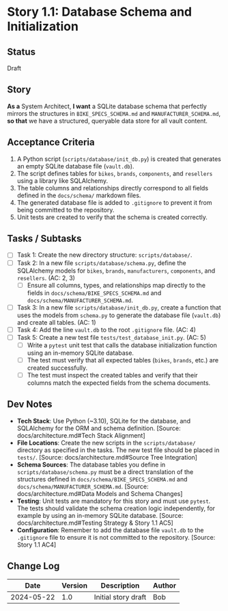 # Story 1.1: Database Schema and Initialization

## Status

Draft

## Story

**As a** System Architect,
**I want** a SQLite database schema that perfectly mirrors the structures in `BIKE_SPECS_SCHEMA.md` and `MANUFACTURER_SCHEMA.md`,
**so that** we have a structured, queryable data store for all vault content.

## Acceptance Criteria

1. A Python script (`scripts/database/init_db.py`) is created that generates an empty SQLite database file (`vault.db`).
2. The script defines tables for `bikes`, `brands`, `components`, and `resellers` using a library like SQLAlchemy.
3. The table columns and relationships directly correspond to all fields defined in the `docs/schema/` markdown files.
4. The generated database file is added to `.gitignore` to prevent it from being committed to the repository.
5. Unit tests are created to verify that the schema is created correctly.

## Tasks / Subtasks

- [ ] Task 1: Create the new directory structure: `scripts/database/`.
- [ ] Task 2: In a new file `scripts/database/schema.py`, define the SQLAlchemy models for `bikes`, `brands`, `manufacturers`, `components`, and `resellers`. (AC: 2, 3)
  - [ ] Ensure all columns, types, and relationships map directly to the fields in `docs/schema/BIKE_SPECS_SCHEMA.md` and `docs/schema/MANUFACTURER_SCHEMA.md`.
- [ ] Task 3: In a new file `scripts/database/init_db.py`, create a function that uses the models from `schema.py` to generate the database file (`vault.db`) and create all tables. (AC: 1)
- [ ] Task 4: Add the line `vault.db` to the root `.gitignore` file. (AC: 4)
- [ ] Task 5: Create a new test file `tests/test_database_init.py`. (AC: 5)
  - [ ] Write a `pytest` unit test that calls the database initialization function using an in-memory SQLite database.
  - [ ] The test must verify that all expected tables (`bikes`, `brands`, etc.) are created successfully.
  - [ ] The test must inspect the created tables and verify that their columns match the expected fields from the schema documents.

## Dev Notes

- **Tech Stack**: Use Python (~3.10), SQLite for the database, and SQLAlchemy for the ORM and schema definition. [Source: docs/architecture.md#Tech Stack Alignment]
- **File Locations**: Create the new scripts in the `scripts/database/` directory as specified in the tasks. The new test file should be placed in `tests/`. [Source: docs/architecture.md#Source Tree Integration]
- **Schema Sources**: The database tables you define in `scripts/database/schema.py` must be a direct translation of the structures defined in `docs/schema/BIKE_SPECS_SCHEMA.md` and `docs/schema/MANUFACTURER_SCHEMA.md`. [Source: docs/architecture.md#Data Models and Schema Changes]
- **Testing**: Unit tests are mandatory for this story and must use `pytest`. The tests should validate the schema creation logic independently, for example by using an in-memory SQLite database. [Source: docs/architecture.md#Testing Strategy & Story 1.1 AC5]
- **Configuration**: Remember to add the database file `vault.db` to the `.gitignore` file to ensure it is not committed to the repository. [Source: Story 1.1 AC4]

## Change Log

| Date       | Version | Description         | Author |
| ---------- | ------- | ------------------- | ------ |
| 2024-05-22 | 1.0     | Initial story draft | Bob    |
